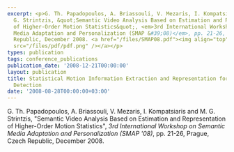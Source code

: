 ```yaml
---
excerpt: <p>G. Th. Papadopoulos, A. Briassouli, V. Mezaris, I. Kompatsiaris and M.
  G. Strintzis, &quot;Semantic Video Analysis Based on Estimation and Representation
  of Higher-Order Motion Statistics&quot;, <em>3rd International Workshop on Semantic
  Media Adaptation and Personalization (SMAP &#39;08)</em>, pp. 21-26, Prague, Czech
  Republic, December 2008. <a href="/files/SMAP08.pdf"><img align="top" alt="" border="0"
  src="/files/pdf/pdf.png" /></a></p>
types: publication
tags: conference_publications
publication_date: '2008-12-21T00:00:00'
layout: publication
title: Statistical Motion Information Extraction and Representation for Semantic Event
  Detection
date: '2008-08-28T00:00:00+03:00'
---
```

<p>G. Th. Papadopoulos, A. Briassouli, V. Mezaris, I. Kompatsiaris and M. G. Strintzis, &quot;Semantic Video Analysis Based on Estimation and Representation of Higher-Order Motion Statistics&quot;, <em>3rd International Workshop on Semantic Media Adaptation and Personalization (SMAP &#39;08)</em>, pp. 21-26, Prague, Czech Republic, December 2008. <a href="/files/SMAP08.pdf"><img align="top" alt="" border="0" src="/files/pdf/pdf.png" /></a></p>
